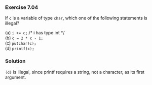 ### Exercise 7.04

If `c` is a variable of type `char`, which one of the following statements is illegal?

(a) `i += c;` /* i has type int */  
(b) `c = 2 * c - 1;`  
(c) `putchar(c);`  
(d) `printf(c);`

### Solution

`(d)` is illegal, since printf requires a string, not a character, as its first argument.
